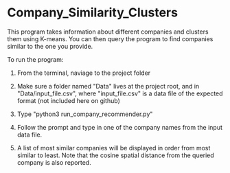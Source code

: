 # Company_Similarity_Clusters
This program takes information about different companies and clusters them using K-means. You can then query the program to find companies similar to the one you provide.

To run the program:

1. From the terminal, naviage to the project folder

2. Make sure a folder named "Data" lives at the project root, and in "Data/input_file.csv", where "input_file.csv" is a data file of the expected format (not included here on github)

3. Type "python3 run_company_recommender.py"

4. Follow the prompt and type in one of the company names from the input data file. 

5. A list of most similar companies will be displayed in order from most similar to least. Note that the cosine spatial distance from the queried company is also reported. 
